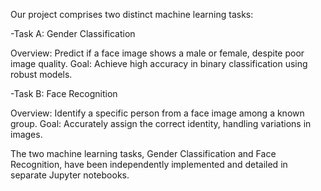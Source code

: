 Our project comprises two distinct machine learning tasks:

-Task A: Gender Classification

Overview: Predict if a face image shows a male or female, despite poor image quality.
Goal: Achieve high accuracy in binary classification using robust models.

-Task B: Face Recognition

Overview: Identify a specific person from a face image among a known group.
Goal: Accurately assign the correct identity, handling variations in images.

The two machine learning tasks, Gender Classification and Face Recognition, have been independently implemented and detailed in separate Jupyter notebooks.
